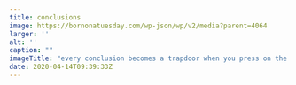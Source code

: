 ```yaml
---
title: conclusions
image: https://bornonatuesday.com/wp-json/wp/v2/media?parent=4064
larger: ''
alt: ''
caption: ""
imageTitle: "every conclusion becomes a trapdoor when you press on the right spot"
date: 2020-04-14T09:39:33Z
---
```

